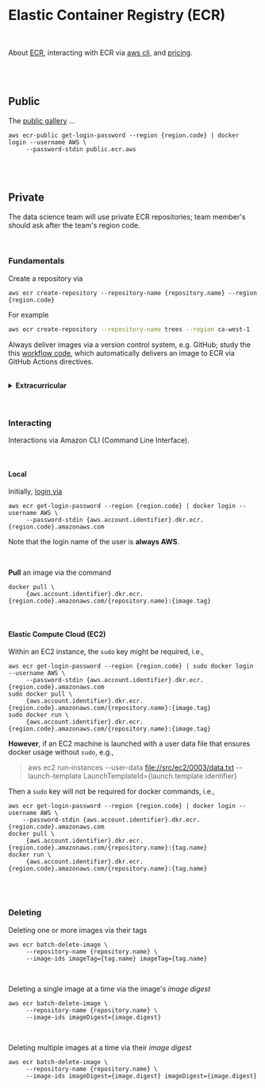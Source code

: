 <br>

# Elastic Container Registry (ECR)

<br>

About [ECR](https://docs.aws.amazon.com/AmazonECR/latest/userguide/what-is-ecr.html), interacting with ECR via [aws cli](https://awscli.amazonaws.com/v2/documentation/api/latest/reference/ecr/index.html), and [pricing](https://aws.amazon.com/ecr/pricing/).

<br>
<br>

## Public

The [public gallery](https://gallery.ecr.aws) ...

```shell
aws ecr-public get-login-password --region {region.code} | docker login --username AWS \
     --password-stdin public.ecr.aws
```


<br>
<br>

## Private

The data science team will use private ECR repositories; team member's should ask after the team's region code.

<br>

### Fundamentals

Create a repository via 

```shell
aws ecr create-repository --repository-name {repository.name} --region {region.code}
```

For example

```bash
aws ecr create-repository --repository-name trees --region ca-west-1
```

Always deliver images via a version control system, e.g. GitHub; study the this <a href="https://github.com/enqueter/pollutants/blob/bc73be88345ccb36864a9721dac4708bbf6da281/.github/workflows/main.yml#L179">workflow code</a>, which automatically delivers an image to ECR via GitHub Actions directives.

<br>

<details><summary><b>Extracurricular</b></summary>
<br>

<h4><b>Direct Delivery</b></h4>

For teams that deliver images to Amazon ECR directly.  Imagine you have a local image with the tag

> viruses

Foremost, prepare the image for delivery via the command

```shell
docker tag {image.tag} {aws.account.identifier}.dkr.ecr.{region.code}.amazonaws.com/{repository.name}
```

Whereby

 * {image.tag} $\Rightarrow$ viruses
 * {aws.account.identifier}: Your account identification code
 * {region.code}: An Amazon region code
 * {repository.name}: The name of a Amazon ECR private repository

<br>

Next, log into Amazon ECR Registry

```shell
aws ecr get-login-password --region {region.code} | docker login --username AWS \
     --password-stdin {aws.account.identifier}.dkr.ecr.{region.code}.amazonaws.com
```

Finally, push the image into an Amazon ECR repository

```shell
docker push \
     {aws.account.identifier}.dkr.ecr.{region.code}.amazonaws.com/{repository.name}:{image.tag}
```

<h4><b>Deleting</b></h4>

Delete one or more images via

```shell
aws ecr batch-delete-image \
     --repository-name {repository.name} \
     --image-ids imageTag={image.tag} imageTag={image.tag}
```

Delete an empty repository via

```shell
aws ecr delete-repository \
    --repository-name {repository.name} \
```

Delete a repository and all its images via

```shell
aws ecr delete-repository --repository-name {repository.name} --region {region.code} --force
```

</details>


<br>
<br>


### Interacting

Interactions via Amazon CLI (Command Line Interface).

<br>

#### Local

Initially, [login via](https://docs.aws.amazon.com/AmazonECR/latest/userguide/registry_auth.html)

```shell
aws ecr get-login-password --region {region.code} | docker login --username AWS \
     --password-stdin {aws.account.identifier}.dkr.ecr.{region.code}.amazonaws.com
```

Note that the login name of the user is **always AWS**.

<br>

**Pull** an image via the command

```shell
docker pull \
     {aws.account.identifier}.dkr.ecr.{region.code}.amazonaws.com/{repository.name}:{image.tag}
```

<br>

#### Elastic Compute Cloud (EC2)

Within an EC2 instance, the `sudo` key might be required, i.e.,

```shell
aws ecr get-login-password --region {region.code} | sudo docker login --username AWS \ 
     --password-stdin {aws.account.identifier}.dkr.ecr.{region.code}.amazonaws.com
sudo docker pull \
     {aws.account.identifier}.dkr.ecr.{region.code}.amazonaws.com/{repository.name}:{image.tag}
sudo docker run \
     {aws.account.identifier}.dkr.ecr.{region.code}.amazonaws.com/{repository.name}:{image.tag}
```

**However**, if an EC2 machine is launched with a user data file that ensures docker usage without `sudo`, e.g.,

> aws ec2 run-instances --user-data [file://src/ec2/0003/data.txt](../ec2/0003/data.txt) --launch-template LaunchTemplateId={launch.template.identifier}

Then a `sudo` key will not be required for docker commands, i.e.,

```shell
aws ecr get-login-password --region {region.code} | docker login --username AWS \
    --password-stdin {aws.account.identifier}.dkr.ecr.{region.code}.amazonaws.com
docker pull \
     {aws.account.identifier}.dkr.ecr.{region.code}.amazonaws.com/{repository.name}:{tag.name}
docker run \
     {aws.account.identifier}.dkr.ecr.{region.code}.amazonaws.com/{repository.name}:{tag.name}
```


<br>
<br>


### Deleting

Deleting one or more images via their tags

```shell
aws ecr batch-delete-image \
     --repository-name {repository.name} \
     --image-ids imageTag={tag.name} imageTag={tag.name}
```

<br>

Deleting a single image at a time via the image's _image digest_

```shell
aws ecr batch-delete-image \
     --repository-name {repository.name} \
     --image-ids imageDigest={image.digest}
```

<br>

Deleting multiple images at a time via their _image digest_

```shell
aws ecr batch-delete-image \
     --repository-name {repository.name} \
     --image-ids imageDigest={image.digest} imageDigest={image.digest}
```


<br>
<br>

<br>
<br>

<br>
<br>

<br>
<br>
